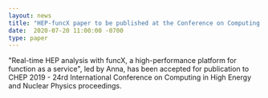 ```yaml
---
layout: news
title: "HEP-funcX paper to be published at the Conference on Computing in High Energy and Nuclear Physics"
date:  2020-07-20 11:00:00 -0700
type: paper
---
```


"Real-time HEP analysis with funcX, a high-performance platform for function as a service", led by Anna, has been accepted for publication to CHEP 2019 - 24rd International Conference on Computing in High Energy and Nuclear Physics proceedings. 